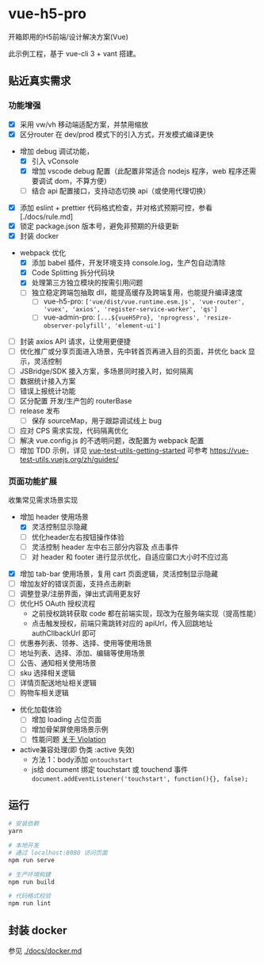 # vue-h5-pro

开箱即用的H5前端/设计解决方案(Vue)

此示例工程，基于 vue-cli 3 + vant 搭建。

## 贴近真实需求

### 功能增强

- [x] 采用 vw/vh 移动端适配方案，并禁用缩放
- [x] 区分router 在 dev/prod 模式下的引入方式，开发模式编译更快
- 增加 debug 调试功能，
  - [x] 引入 vConsole
  - [x] 增加 vscode debug 配置（此配置非常适合 nodejs 程序，web 程序还需要调试 dom，不算方便）
  - [ ] 结合 api 配置接口，支持动态切换 api（或使用代理切换）
- [x] 添加 eslint + prettier 代码格式检查，并对格式预期可控，参看[./docs/rule.md]
- [x] 锁定 package.json 版本号，避免非预期的升级更新
- [x] 封装 docker
- webpack 优化
  - [x] 添加 babel 插件，开发环境支持 console.log，生产包自动清除
  - [x] Code Splitting 拆分代码块
  - [x] 处理第三方独立模块的按需引用问题
  - [ ] 独立稳定跨端包抽取 dll，能提高缓存及跨端复用，也能提升编译速度
    - [ ] vue-h5-pro: `['vue/dist/vue.runtime.esm.js', 'vue-router', 'vuex', 'axios', 'register-service-worker', 'qs']`
    - [ ] vue-admin-pro: `[...${vueH5Pro}, 'nprogress', 'resize-observer-polyfill', 'element-ui']`
- [ ] 封装 axios API 请求，让使用更便捷
- [ ] 优化推广或分享页面进入场景，先中转首页再进入目的页面，并优化 back 显示，灵活控制
- [ ] JSBridge/SDK 接入方案，多场景同时接入时，如何隔离
- [ ] 数据统计接入方案
- [ ] 错误上报统计功能
- [ ] 区分配置 开发/生产包的 routerBase
- [ ] release 发布
  - [ ] 保存 sourceMap，用于跟踪调试线上 bug
- [ ] 应对 CPS 需求实现，代码隔离优化
- [ ] 解决 vue.config.js 的不透明问题，改配置为 webpack 配置
- [ ] 增加 TDD 示例，详见 [vue-test-utils-getting-started](https://github.com/dwdjs/vue-test-utils-getting-started) 可参考 https://vue-test-utils.vuejs.org/zh/guides/

### 页面功能扩展

收集常见需求场景实现

- 增加 header 使用场景
  - [x] 灵活控制显示隐藏
  - [ ] 优化header左右按钮操作体验
  - [ ] 灵活控制 header 左中右三部分内容及 点击事件
  - [ ] 对 header 和 footer 进行显示优化，自适应窗口大小时不应过高
- [x] 增加 tab-bar 使用场景，复用 cart 页面逻辑，灵活控制显示隐藏
- [ ] 增加友好的错误页面，支持点击刷新
- [ ] 调整登录/注册界面，弹出式调用更友好
- [ ] 优化H5 OAuth 授权流程
  - 之前授权跳转获取 code 都在前端实现，现改为在服务端实现（提高性能）
  - 点击触发授权，前端只需跳转对应的 apiUrl，传入回跳地址 authCllbackUrl 即可
- [ ] 优惠券列表、领券、选择、使用等使用场景
- [ ] 地址列表、选择、添加、编辑等使用场景
- [ ] 公告、通知相关使用场景
- [ ] sku 选择相关逻辑
- [ ] 详情页配送地址相关逻辑
- [ ] 购物车相关逻辑
- 优化加载体验
  - [ ] 增加 loading 占位页面
  - [ ] 增加骨架屏使用场景示例
  - [ ] 性能问题 [关于 Violation](https://stackoverflow.com/questions/41218507/violation-long-running-javascript-task-took-xx-ms)
- active兼容处理(即 伪类 :active 失效)
  - 方法 1：body添加 `ontouchstart`
  - js给 document 绑定 touchstart 或 touchend 事件 `document.addEventListener('touchstart', function(){}, false);`

## 运行

``` bash
# 安装依赖
yarn

# 本地开发
# 通过 localhost:8080 访问页面
npm run serve

# 生产环境构建
npm run build

# 代码格式校验
npm run lint
```

## 封装 docker

参见 [./docs/docker.md](./docs/docker.md)
